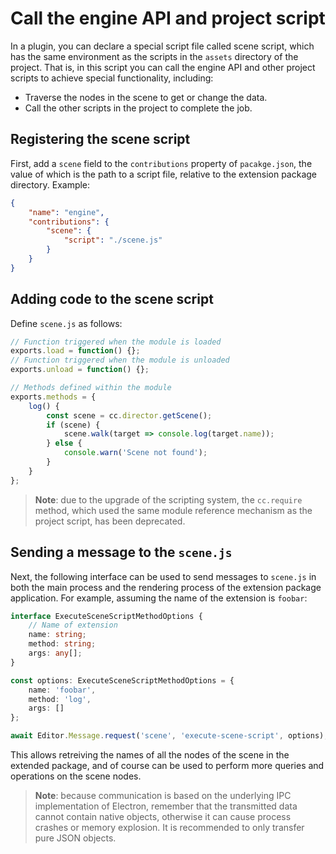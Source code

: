 # Call the engine API and project script

In a plugin, you can declare a special script file called scene script, which has the same environment as the scripts in the `assets` directory of the project. That is, in this script you can call the engine API and other project scripts to achieve special functionality, including:

- Traverse the nodes in the scene to get or change the data.
- Call the other scripts in the project to complete the job.

## Registering the scene script

First, add a `scene` field to the `contributions` property of `pacakge.json`, the value of which is the path to a script file, relative to the extension package directory. Example:

```json
{
    "name": "engine",
    "contributions": {
        "scene": {
            "script": "./scene.js"
        }
    }
}
```

## Adding code to the scene script 

Define `scene.js` as follows:

```javascript
// Function triggered when the module is loaded
exports.load = function() {};
// Function triggered when the module is unloaded
exports.unload = function() {};

// Methods defined within the module
exports.methods = {
    log() {
        const scene = cc.director.getScene();
        if (scene) {
            scene.walk(target => console.log(target.name));
        } else {
            console.warn('Scene not found');
        }
    }
};
```

> **Note**: due to the upgrade of the scripting system, the `cc.require` method, which used the same module reference mechanism as the project script, has been deprecated.

## Sending a message to the `scene.js`

Next, the following interface can be used to send messages to `scene.js` in both the main process and the rendering process of the extension package application. For example, assuming the name of the extension is `foobar`:

```typescript
interface ExecuteSceneScriptMethodOptions {
    // Name of extension
    name: string;
    method: string;
    args: any[];
}

const options: ExecuteSceneScriptMethodOptions = {
    name: 'foobar',
    method: 'log',
    args: []
};

await Editor.Message.request('scene', 'execute-scene-script', options); 
```

This allows retreiving the names of all the nodes of the scene in the extended package, and of course can be used to perform more queries and operations on the scene nodes.

> **Note**: because communication is based on the underlying IPC implementation of Electron, remember that the transmitted data cannot contain native objects, otherwise it can cause process crashes or memory explosion. It is recommended to only transfer pure JSON objects.
